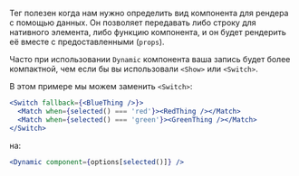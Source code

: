 Тег <Dynamic> полезен когда нам нужно определить вид компонента для рендера с помощью данных. Он позволяет передавать либо строку для нативного элемента, либо функцию компонента, и он будет рендерить её вместе с предоставленными (`props`).

Часто при использовании `Dynamic` компонента ваша запись будет более компактной, чем если бы вы использовали `<Show>` или `<Switch>`.

В этом примере мы можем заменить `<Switch>`:

```jsx
<Switch fallback={<BlueThing />}>
  <Match when={selected() === 'red'}><RedThing /></Match>
  <Match when={selected() === 'green'}><GreenThing /></Match>
</Switch>
```

на:

```jsx
<Dynamic component={options[selected()]} />
```

